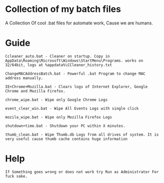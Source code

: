 # Collection of my batch files
  A Collection Of cool .bat files for automate work, Cause we are humans. 
# Guide

    Ccleaner_auto.bat - Cleaner on startup. Copy in AppData\Roaming\Microsoft\Windows\StartMenu\Programs. works on 32/64bit, logs at %appdata%\CCleaner_history.txt
  
    ChangeMACAddressBatch.bat - Powerful .bat Program to change MAC address manually.
    
    IE+Chrome+Mozilla.bat - Clears logs of Internet Explorer, Google Chrome and Mozilla Firefox.
    
    chrome_wipe.bat - Wipe only Google Chrome Logs
    
    event_clear_win.bat - Wipe All Events Logs with single click
    
    mozila_wipe.bat - Wipe only Mozilla Firefox Logs
    
    shutdown+time.bat - Shutdown your PC within X minutes.
    
    thumb_clean.bat - Wipe Thumb.db Logs from all drives of system. It is very useful cause thumb cache contains huge information
    

# Help
    
    If Something goes wrong or does not work try Run as Administrator For fuck sake.